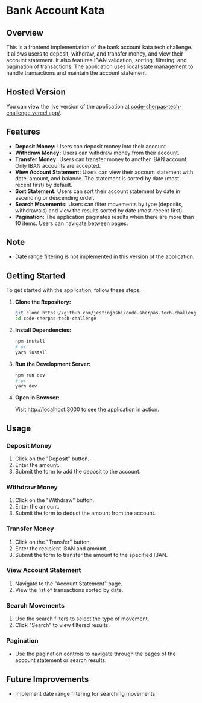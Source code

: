 # Bank Account Kata

## Overview

This is a frontend implementation of the bank account kata tech challenge. It allows users to deposit, withdraw, and transfer money, and view their account statement. It also features IBAN validation, sorting, filtering, and pagination of transactions. The application uses local state management to handle transactions and maintain the account statement.

## Hosted Version

You can view the live version of the application at <a href="https://code-sherpas-tech-challenge.vercel.app/" target="_blank">code-sherpas-tech-challenge.vercel.app/</a>.

## Features

- **Deposit Money:** Users can deposit money into their account.
- **Withdraw Money:** Users can withdraw money from their account.
- **Transfer Money:** Users can transfer money to another IBAN account. Only IBAN accounts are accepted.
- **View Account Statement:** Users can view their account statement with date, amount, and balance. The statement is sorted by date (most recent first) by default.
- **Sort Statement:** Users can sort their account statement by date in ascending or descending order.
- **Search Movements:** Users can filter movements by type (deposits, withdrawals) and view the results sorted by date (most recent first).
- **Pagination:** The application paginates results when there are more than 10 items. Users can navigate between pages.

## Note

- Date range filtering is not implemented in this version of the application.

## Getting Started

To get started with the application, follow these steps:

1. **Clone the Repository:**

    ```bash
    git clone https://github.com/jestinjoshi/code-sherpas-tech-challenge
    cd code-sherpas-tech-challenge
    ```

2. **Install Dependencies:**

    ```bash
    npm install
    # or
    yarn install
    ```

3. **Run the Development Server:**

    ```bash
    npm run dev
    # or
    yarn dev
    ```

4. **Open in Browser:**

    Visit [http://localhost:3000](http://localhost:3000) to see the application in action.

## Usage

### Deposit Money

1. Click on the "Deposit" button.
2. Enter the amount.
3. Submit the form to add the deposit to the account.

### Withdraw Money

1. Click on the "Withdraw" button.
2. Enter the amount.
3. Submit the form to deduct the amount from the account.

### Transfer Money

1. Click on the "Transfer" button.
2. Enter the recipient IBAN and amount.
3. Submit the form to transfer the amount to the specified IBAN.

### View Account Statement

1. Navigate to the "Account Statement" page.
2. View the list of transactions sorted by date.

### Search Movements

1. Use the search filters to select the type of movement.
2. Click "Search" to view filtered results.

### Pagination

- Use the pagination controls to navigate through the pages of the account statement or search results.

## Future Improvements

- Implement date range filtering for searching movements.